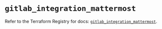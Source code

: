 # `gitlab_integration_mattermost`

Refer to the Terraform Registry for docs: [`gitlab_integration_mattermost`](https://registry.terraform.io/providers/gitlabhq/gitlab/17.3.0/docs/resources/integration_mattermost).
